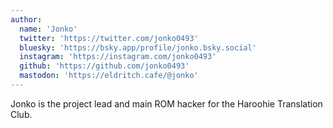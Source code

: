 ```yaml
---
author:
  name: 'Jonko'
  twitter: 'https://twitter.com/jonko0493'
  bluesky: 'https://bsky.app/profile/jonko.bsky.social'
  instagram: 'https://instagram.com/jonko0493'
  github: 'https://github.com/jonko0493'
  mastodon: 'https://eldritch.cafe/@jonko'
---
```


Jonko is the project lead and main ROM hacker for the Haroohie Translation Club.